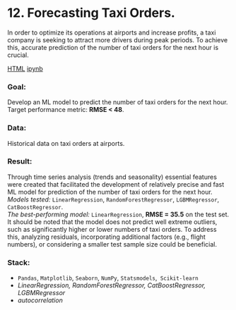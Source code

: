 # 12. Forecasting Taxi Orders.
In order to optimize its operations at airports and increase profits, a taxi company is seeking to attract more drivers during peak periods. To achieve this, accurate prediction of the number of taxi orders for the next hour is crucial. 

[HTML](12_taxi.html)   [ipynb](12_taxi.ipynb)

### Goal: 
Develop an ML model to predict the number of taxi orders for the next hour.<br>
Target performance metric: **RMSE < 48**.
### Data: 
Historical data on taxi orders at airports.
### Result:
Through time series analysis (trends and seasonality) essential features were created that facilitated the development of relatively precise and fast ML model for prediction of the number of taxi orders for the next hour.<br> 
*Models tested:* `LinearRegression`, `RandomForestRegressor`, `LGBMRegressor`, `CatBoostRegressor`.<br>
*The best-performing model:* `LinearRegression`, **RMSE = 35.5** on the test set.<br> 
It should be noted that the model does not predict well extreme outliers, such as significantly higher or lower numbers of taxi orders. To address this, analyzing residuals, incorporating additional factors (e.g., flight numbers), or considering a smaller test sample size could be beneficial.
### Stack: 
- `Pandas`, `Matplotlib`, `Seaborn`, `NumPy`, `Statsmodels`,` Scikit-learn`
-  *LinearRegression, RandomForestRegressor, CatBoostRegressor, LGBMRegressor*
-  *autocorrelation*

